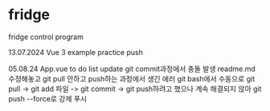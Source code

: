 # fridge
fridge control program

13.07.2024
Vue 3 example practice push 

05.08.24
App.vue to do list update
git commit과정에서 충돌 발생
readme.md 수정해놓고 git pull 안하고 push하는 과정에서 생긴 에러
git bash에서 수동으로 git pull -> git add 파일 -> git commit -> git push하려고 했으나
계속 해결되지 않아 git push --force로 강제 푸시
